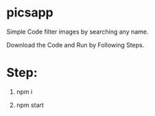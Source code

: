 # picsapp

Simple Code filter images by searching any name.

Download the Code and Run by Following Steps.

# Step:

1. npm i 

2. npm start

